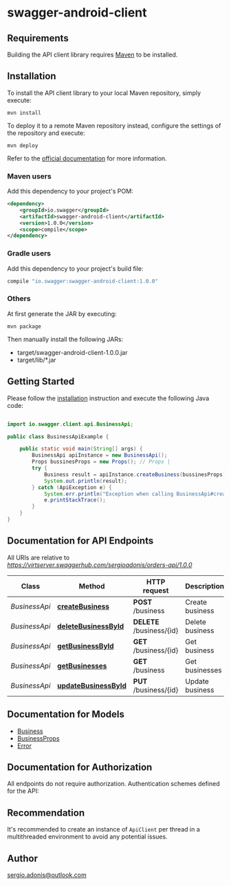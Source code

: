 # swagger-android-client

## Requirements

Building the API client library requires [Maven](https://maven.apache.org/) to be installed.

## Installation

To install the API client library to your local Maven repository, simply execute:

```shell
mvn install
```

To deploy it to a remote Maven repository instead, configure the settings of the repository and execute:

```shell
mvn deploy
```

Refer to the [official documentation](https://maven.apache.org/plugins/maven-deploy-plugin/usage.html) for more information.

### Maven users

Add this dependency to your project's POM:

```xml
<dependency>
    <groupId>io.swagger</groupId>
    <artifactId>swagger-android-client</artifactId>
    <version>1.0.0</version>
    <scope>compile</scope>
</dependency>
```

### Gradle users

Add this dependency to your project's build file:

```groovy
compile "io.swagger:swagger-android-client:1.0.0"
```

### Others

At first generate the JAR by executing:

    mvn package

Then manually install the following JARs:

* target/swagger-android-client-1.0.0.jar
* target/lib/*.jar

## Getting Started

Please follow the [installation](#installation) instruction and execute the following Java code:

```java

import io.swagger.client.api.BusinessApi;

public class BusinessApiExample {

    public static void main(String[] args) {
        BusinessApi apiInstance = new BusinessApi();
        Props bussinesProps = new Props(); // Props | 
        try {
            Business result = apiInstance.createBusiness(bussinesProps);
            System.out.println(result);
        } catch (ApiException e) {
            System.err.println("Exception when calling BusinessApi#createBusiness");
            e.printStackTrace();
        }
    }
}

```

## Documentation for API Endpoints

All URIs are relative to *https://virtserver.swaggerhub.com/sergioadonis/orders-api/1.0.0*

Class | Method | HTTP request | Description
------------ | ------------- | ------------- | -------------
*BusinessApi* | [**createBusiness**](docs/BusinessApi.md#createBusiness) | **POST** /business | Create business
*BusinessApi* | [**deleteBusinessById**](docs/BusinessApi.md#deleteBusinessById) | **DELETE** /business/{id} | Delete business
*BusinessApi* | [**getBusinessById**](docs/BusinessApi.md#getBusinessById) | **GET** /business/{id} | Get business
*BusinessApi* | [**getBusinesses**](docs/BusinessApi.md#getBusinesses) | **GET** /business | Get businesses
*BusinessApi* | [**updateBusinessById**](docs/BusinessApi.md#updateBusinessById) | **PUT** /business/{id} | Update business


## Documentation for Models

 - [Business](docs/Business.md)
 - [BusinessProps](docs/BusinessProps.md)
 - [Error](docs/Error.md)


## Documentation for Authorization

All endpoints do not require authorization.
Authentication schemes defined for the API:

## Recommendation

It's recommended to create an instance of `ApiClient` per thread in a multithreaded environment to avoid any potential issues.

## Author

sergio.adonis@outlook.com

